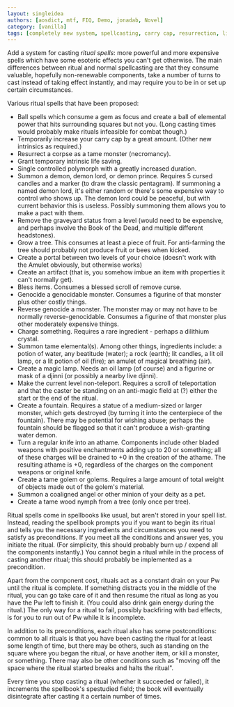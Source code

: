 ```yaml
---
layout: singleidea
authors: [aosdict, mtf, FIQ, Demo, jonadab, Novel]
category: [vanilla]
tags: [completely new system, spellcasting, carry cap, resurrection, life saving, polymorph, demon monster class, demon lords, level flags, artifacts, magic portal, trees, genocide, charging, E monster class, magic lamp, fountains, knife, athame, golem monster class, A monster class, spellbooks, former bigidea]
---
```

Add a system for casting *ritual spells*: more powerful and more expensive
spells which have some esoteric effects you can't get otherwise. The main
differences between ritual and normal spellcasting are that they consume
valuable, hopefully non-renewable components, take a number of turns to cast
instead of taking effect instantly, and may require you to be in or set up
certain circumstances.

Various ritual spells that have been proposed:
* Ball spells which consume a gem as focus and create a ball of elemental power
  that hits surrounding squares but not you. (Long casting times would probably
  make rituals infeasible for combat though.)
* Temporarily increase your carry cap by a great amount. (Other new intrinsics as required.)
* Resurrect a corpse as a tame monster (necromancy).
* Grant temporary intrinsic life saving.
* Single controlled polymorph with a greatly increased duration.
* Summon a demon, demon lord, or demon prince. Requires 5 cursed candles and a
  marker (to draw the classic pentagram). If summoning a named demon lord, it's
  either random or there's some expensive way to control who shows up. The demon
  lord could be peaceful, but with current behavior this is useless. Possibly
  summoning them allows you to make a pact with them.
* Remove the graveyard status from a level (would need to be expensive, and
  perhaps involve the Book of the Dead, and multiple different headstones).
* Grow a tree. This consumes at least a piece of fruit. For anti-farming the
  tree should probably not produce fruit or bees when kicked.
* Create a portal between two levels of your choice (doesn't work with the
  Amulet obviously, but otherwise works)
* Create an artifact (that is, you somehow imbue an item with properties it
  can't normally get).
* Bless items. Consumes a blessed scroll of remove curse.
* Genocide a genocidable monster. Consumes a figurine of that monster plus other
  costly things.
* Reverse genocide a monster. The monster may or may not have to be normally
  reverse-genocidable. Consumes a figurine of that monster plus other moderately
  expensive things.
* Charge something. Requires a rare ingredient - perhaps a dilithium crystal.
* Summon tame elemental(s). Among other things, ingredients include: a potion of
  water, any beatitude (water); a rock (earth); lit candles, a lit oil lamp, or
  a lit potion of oil (fire); an amulet of magical breathing (air).
* Create a magic lamp. Needs an oil lamp (of course) and a figurine or mask of a
  djinni (or possibly a nearby live djinni).
* Make the current level non-teleport. Requires a scroll of teleportation and
  that the caster be standing on an anti-magic field at (?) either the start or
  the end of the ritual.
* Create a fountain. Requires a statue of a medium-sized or larger monster,
  which gets destroyed (by turning it into the centerpiece of the fountain).
  There may be potential for wishing abuse; perhaps the fountain should be
  flagged so that it can't produce a wish-granting water demon.
* Turn a regular knife into an athame. Components include other bladed weapons
  with positive enchantments adding up to 20 or something; all of these charges
  will be drained to +0 in the creation of the athame. The resulting athame is
  +0, regardless of the charges on the component weapons or original knife.
* Create a tame golem or golems. Requires a large amount of total weight of
  objects made out of the golem's material.
* Summon a coaligned angel or other minion of your deity as a pet.
* Create a tame wood nymph from a tree (only once per tree).

Ritual spells come in spellbooks like usual, but aren't stored in your spell
list. Instead, reading the spellbook prompts you if you want to begin its ritual
and tells you the necessary ingredients and circumstances you need to satisfy as
preconditions. If you meet all the conditions and answer yes, you initiate the
ritual. (For simplicity, this should probably burn up / expend all the
components instantly.) You cannot begin a ritual while in the process of casting
another ritual; this should probably be implemented as a precondition.

Apart from the component cost, rituals act as a constant drain on your Pw until
the ritual is complete. If something distracts you in the middle of the ritual,
you can go take care of it and then resume the ritual as long as you have the Pw
left to finish it. (You could also drink gain energy during the ritual.) The
only way for a ritual to fail, possibly backfiring with bad effects, is for you
to run out of Pw while it is incomplete.

In addition to its preconditions, each ritual also has some postconditions:
common to all rituals is that you have been casting the ritual for at least some
length of time, but there may be others, such as standing on the square where
you began the ritual, or have another item, or kill a monster, or something.
There may also be other conditions such as "moving off the space where the
ritual started breaks and halts the ritual".

Every time you stop casting a ritual (whether it succeeded or failed), it
increments the spellbook's spestudied field; the book will eventually
disintegrate after casting it a certain number of times.
